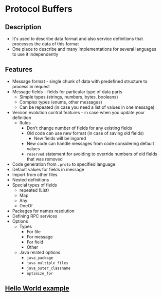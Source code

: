 # Protocol Buffers

## Description

+ It's used to describe data format and also service definitions that
    processes the data of this format
+ One place to describe and many implementations for several languages
    to use it independently

## Features

+ Message format - single chunk of data with predefined structure to process
    in request
+ Message fields - fields for particular type of data parts
    + Simple types (strings, numbers, bytes, booleans)
    + Complex types (enums, other messages)
    + Can be repeated (in case you need a list of values in one message)
+ Version evolution control features - in case when you update your definition
    + Rules
        + Don't change number of fields for any existing fields
        + Old code can use new format (in case of saving old fields)
            + New fields will be ingored
        + New code can handle messages from code considering default values
        + `reserved` statement for avoiding to override numbers of old 
            fields that was removed
+ Code generation from `.proto` to specified language
+ Default values for fields in message
+ Import from other files
+ Nested definitions
+ Special types of fields
    + repeated (List)
    + Map
    + Any
    + OneOf
+ Packages for names resolution
+ Defining RPC services
+ Options
    + Types
        + For file
        + For message
        + For field
        + Other
    + Java related options
        + `java_package` 
        + `java_multiple_files`
        + `java_outer_classname`
        + `optimize_for`

## [Hello World example](test/README.md)
